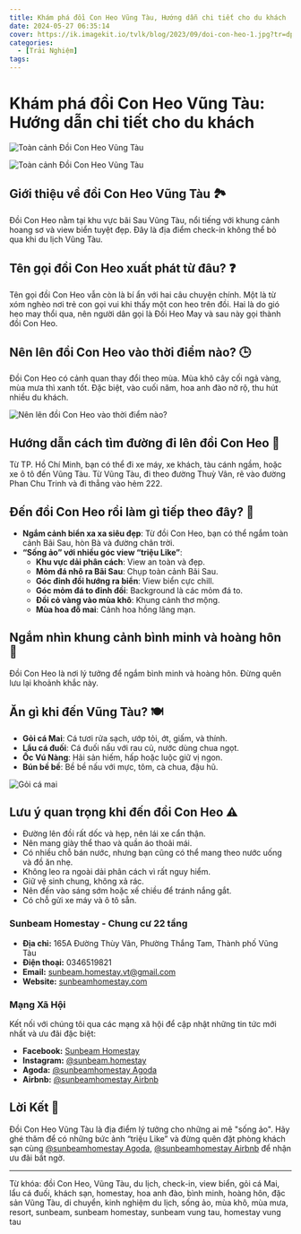 ```yaml
---
title: Khám phá đồi Con Heo Vũng Tàu, Hướng dẫn chi tiết cho du khách
date: 2024-05-27 06:35:14
cover: https://ik.imagekit.io/tvlk/blog/2023/09/doi-con-heo-1.jpg?tr=dpr-2,w-675
categories:
  - [Trải Nghiệm]
tags:
---
```

# Khám phá đồi Con Heo Vũng Tàu: Hướng dẫn chi tiết cho du khách

![Toàn cảnh Đồi Con Heo Vũng Tàu](https://ik.imagekit.io/tvlk/blog/2023/09/doi-con-heo-1.jpg?tr=dpr-2,w-675 "Toàn cảnh Đồi Con Heo Vũng Tàu")

![Toàn cảnh Đồi Con Heo Vũng Tàu](https://ik.imagekit.io/tvlk/blog/2023/09/doi-con-heo-2.jpg?tr=dpr-2,w-675 "Toàn cảnh Đồi Con Heo Vũng Tàu")

## Giới thiệu về đồi Con Heo Vũng Tàu 🏞️
Đồi Con Heo nằm tại khu vực bãi Sau Vũng Tàu, nổi tiếng với khung cảnh hoang sơ và view biển tuyệt đẹp. Đây là địa điểm check-in không thể bỏ qua khi du lịch Vũng Tàu.

## Tên gọi đồi Con Heo xuất phát từ đâu? ❓
Tên gọi đồi Con Heo vẫn còn là bí ẩn với hai câu chuyện chính. Một là từ xóm nghèo nơi trẻ con gọi vui khi thấy một con heo trên đồi. Hai là do gió heo may thổi qua, nên người dân gọi là Đồi Heo May và sau này gọi thành đồi Con Heo.

## Nên lên đồi Con Heo vào thời điểm nào? 🕒
Đồi Con Heo có cảnh quan thay đổi theo mùa. Mùa khô cây cối ngả vàng, mùa mưa thì xanh tốt. Đặc biệt, vào cuối năm, hoa anh đào nở rộ, thu hút nhiều du khách.


![Nên lên đồi Con Heo vào thời điểm nào?](https://ik.imagekit.io/tvlk/blog/2023/09/doi-con-heo-3.jpg?tr=dpr-2,w-675 "Nên lên đồi Con Heo vào thời điểm nào?")

## Hướng dẫn cách tìm đường đi lên đồi Con Heo 📍
Từ TP. Hồ Chí Minh, bạn có thể đi xe máy, xe khách, tàu cánh ngầm, hoặc xe ô tô đến Vũng Tàu. Từ Vũng Tàu, đi theo đường Thuỳ Vân, rẽ vào đường Phan Chu Trinh và đi thẳng vào hẻm 222.

## Đến đồi Con Heo rồi làm gì tiếp theo đây? 🌅
- **Ngắm cảnh biển xa xa siêu đẹp**: Từ đồi Con Heo, bạn có thể ngắm toàn cảnh Bãi Sau, hòn Bà và đường chân trời.
- **“Sống ảo” với nhiều góc view “triệu Like”**: 
  - **Khu vực dải phân cách**: View an toàn và đẹp.
  - **Mỏm đá nhô ra Bãi Sau**: Chụp toàn cảnh Bãi Sau.
  - **Góc đỉnh đồi hướng ra biển**: View biển cực chill.
  - **Góc mỏm đá to đỉnh đồi**: Background là các mỏm đá to.
  - **Đồi cỏ vàng vào mùa khô**: Khung cảnh thơ mộng.
  - **Mùa hoa đỗ mai**: Cảnh hoa hồng lãng mạn.

## Ngắm nhìn khung cảnh bình minh và hoàng hôn 🌄
Đồi Con Heo là nơi lý tưởng để ngắm bình minh và hoàng hôn. Đừng quên lưu lại khoảnh khắc này.

## Ăn gì khi đến Vũng Tàu? 🍽️
- **Gỏi cá Mai**: Cá tươi rửa sạch, ướp tỏi, ớt, giấm, và thính.
- **Lẩu cá đuối**: Cá đuối nấu với rau củ, nước dùng chua ngọt.
- **Ốc Vú Nàng**: Hải sản hiếm, hấp hoặc luộc giữ vị ngon.
- **Bún bề bề**: Bề bề nấu với mực, tôm, cà chua, đậu hũ.

![Gỏi cá mai](https://ik.imagekit.io/tvlk/blog/2023/09/doi-con-heo-13.jpg?tr=dpr-2,w-675 "Gỏi cá mai")

## Lưu ý quan trọng khi đến đồi Con Heo ⚠️
- Đường lên đồi rất dốc và hẹp, nên lái xe cẩn thận.
- Nên mang giày thể thao và quần áo thoải mái.
- Có nhiều chỗ bán nước, nhưng bạn cũng có thể mang theo nước uống và đồ ăn nhẹ.
- Không leo ra ngoài dải phân cách vì rất nguy hiểm.
- Giữ vệ sinh chung, không xả rác.
- Nên đến vào sáng sớm hoặc xế chiều để tránh nắng gắt.
- Có chỗ gửi xe máy và ô tô sẵn.


### Sunbeam Homestay - Chung cư 22 tầng

- **Địa chỉ:** 165A Đường Thùy Vân, Phường Thắng Tam, Thành phố Vũng Tàu
- **Điện thoại:** 0346519821
- **Email:** sunbeam.homestay.vt@gmail.com
- **Website:** [sunbeamhomestay.com](http://sunbeamhomestay.com)

### Mạng Xã Hội

Kết nối với chúng tôi qua các mạng xã hội để cập nhật những tin tức mới nhất và ưu đãi đặc biệt:

- **Facebook:** [Sunbeam Homestay](http://www.facebook.com/sunbeamhomestay)
- **Instagram:** [@sunbeam.homestay](https://www.instagram.com/sunbeam.homestay)
- **Agoda:** [@sunbeamhomestay Agoda](https://www.agoda.com/vi-vn/seaview-50m-from-beach-2-bedrooms-bluesea/hotel/vung-tau-vn.html?ds=kJ0zn2gFOIAcm%2FzB)
- **Airbnb:** [@sunbeamhomestay Airbnb](https://airbnb.com/h/sunbeam-homestay)

## Lời Kết 🌺

Đồi Con Heo Vũng Tàu là địa điểm lý tưởng cho những ai mê "sống ảo". Hãy ghé thăm để có những bức ảnh “triệu Like” và đừng quên đặt phòng khách sạn cùng [@sunbeamhomestay Agoda](https://www.agoda.com/vi-vn/seaview-50m-from-beach-2-bedrooms-bluesea/hotel/vung-tau-vn.html?ds=kJ0zn2gFOIAcm%2FzB), [@sunbeamhomestay Airbnb](https://airbnb.com/h/sunbeam-homestay) để nhận ưu đãi bất ngờ.

---

Từ khóa: đồi Con Heo, Vũng Tàu, du lịch, check-in, view biển, gỏi cá Mai, lẩu cá đuối, khách sạn, homestay, hoa anh đào, bình minh, hoàng hôn, đặc sản Vũng Tàu, di chuyển, kinh nghiệm du lịch, sống ảo, mùa khô, mùa mưa, resort, sunbeam, sunbeam homestay, sunbeam vung tau, homestay vung tau
